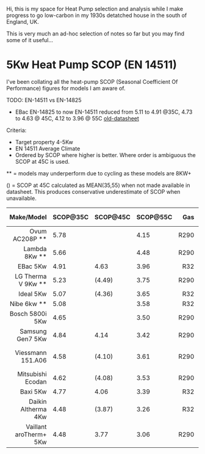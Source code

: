 Hi, this is my space for Heat Pump selection and analysis while I make progress to go low-carbon in my 1930s detatched house 
in the south of England, UK.

This is very much an ad-hoc selection of notes so far but you may find some of it useful...

# 5Kw Heat Pump SCOP (EN 14511)
I've been collating all the heat-pump SCOP (Seasonal Coefficient Of Performance) figures for models I am aware of.

TODO: EN-14511 vs EN-14825
* EBac EN-14825 to now EN-14511 reduced from 5.11 to 4.91 @35C, 4.73 to 4.63 @ 45C, 4.12 to 3.96 @ 55C [old-datasheet](https://ebac-serverless.files.svdcdn.com/production/default/EBA%E2%80%A2230341_AIR-SOURCE-HEAT-PUMP-E-BROCHURE_HOT-WATER-CYLINDER.pdf?dm=1695277753)

Criteria:
- Target property 4-5Kw
- EN 14511 Average Climate
- Ordered by SCOP where higher is better. Where order is ambiguous the SCOP at 45C is used.

** = models may underperform due to cycling as these models are 8KW+

() = SCOP at 45C calculated as MEAN(35,55) when not made available in datasheet.
 This produces conservative underestimate of SCOP when unavailable.

| Make/Model              | SCOP@35C | SCOP@45C | SCOP@55C | Gas  | Comment              | Specification Date | Site/Datasheet |
| ----------------------: | :------- | :------- | :------- | ---: | -------              | ------------------ | --- |
| Ovum AC208P **          | 5.78     |          | 4.15     | R290 |                      | 2024-01            | [site](https://www.ovum.at/en/produkte/luft-die-koenigsklasse/) [datasheet](https://www.ovum.at/wp-content/uploads/2023/10/ACP_Datenblatt_alle_Web_230928.pdf) |
| Lambda 8Kw **           | 5.66     |          | 4.48     | R290 |                      | {todo}             | [site](https://lambda-wp.at/luft-waermepumpen/) [datasheet](https://assets-global.website-files.com/643186efcbc3b72e2a4f6db8/65acf5477b9a14bfd7615549_Scheda%20Tecnica.pdf)|
| EBac 5Kw                | 4.91     |  4.63    | 3.96     | R32  |                      | 2024-02            | [datasheet](https://files.ebac.com/production/default/EBA%E2%80%A2240014_HEATPUMP-DATASHEET_QR_LR_2024-02-10-072606_tqkz.pdf?dm=1707549967) |
| LG Therma V 9Kw **      | 5.23     | (4.49)   | 3.75     | R290 |                      | 2024-01            | [datasheet](https://www.lg.com/global/business/download/airsolution/THERMA%20V%20(AWHP)%20R290%20Monobloc%20Hydro%20Unit%208P%20%20leaflet_web_Holo_O_1117_low[20240130_154102737].pdf) |
| Ideal 5Kw               | 5.07     | (4.36)   | 3.65     | R32  |                      | {todo}             | [site](https://idealtouch.co.uk.idealboilers.com/products/logic-air-heat-pump-3) |
| Nibe 6kw **             | 5.08     |          | 3.58     | R32  |                      | {todo}             | [site](https://assetstore.nibe.se/hcms/v2.3/entity/document/874828/storage/ODc0ODI4LzAvbWFzdGVy) |
| Bosch 5800i 5Kw         | 4.65     |          | 3.50     | R290 |                      | {todo}             | [site](https://www.worcester-bosch.co.uk/products/heat-pumps/directory/compress-5800i-aw) |
| Samsung Gen7 5Kw        | 4.84     |  4.14    | 3.42     | R290 |                      | {todo}             | [datasheet](https://midsummerwholesale.co.uk/pdfs/samsung-gen-7-r290-datasheet.pdf) |
| Viessmann 151.A06       | 4.58     | (4.10)   | 3.61     | R290 | [TBC] 3.61 is-at 55? | {todo}             | [datasheet](https://viessmanndirect.co.uk/files//7a81a248-e65a-4fcf-8735-e4a33fa33fe4/Energy%20Consumption%20Datasheet.pdf) |
| Mitsubishi Ecodan       | 4.62     | (4.08)   | 3.53     | R290 |                      | {todo}             | [site](https://library.mitsubishielectric.co.uk/pdf/book/EcodanR290Outdoor1#page-1) |
| Baxi  5Kw               | 4.77     |  4.06    | 3.39     | R32  |                      | {todo}             | [site](https://www.baxi.co.uk/new-build/products/air-source-heat-pumps/baxi-assure-hp50-ashp) |
| Daikin Altherma 4Kw     | 4.48     | (3.87)   | 3.26     | R32  |                      | {todo}             | [site](https://www.daikin.co.uk/en_gb/products/product.table.html/EDLA04-08E3V3.html) |
| Vaillant aroTherm+ 5Kw  | 4.48     |  3.77    | 3.06     | R290 |                      | {todo}             | [datasheet](https://professional.vaillant.co.uk/downloads/aproducts/renewables-1/arotherm-plus/arotherm-plus-spec-sheet-1892564.pdf) |
